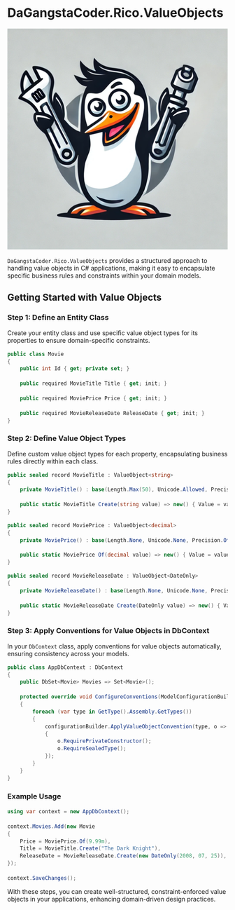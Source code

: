 # DaGangstaCoder.Rico.ValueObjects

<img src="logo-thumbnail.png" alt="DaGangstaCoder.Rico.ValueObjects Logo" width="512" />

`DaGangstaCoder.Rico.ValueObjects` provides a structured approach to handling value objects in C# applications, making it easy to encapsulate specific business rules and constraints within your domain models.

## Getting Started with Value Objects

### Step 1: Define an Entity Class

Create your entity class and use specific value object types for its properties to ensure domain-specific constraints.

```csharp
public class Movie
{
    public int Id { get; private set; }
    
    public required MovieTitle Title { get; init; }
    
    public required MoviePrice Price { get; init; }
    
    public required MovieReleaseDate ReleaseDate { get; init; }
}
```

### Step 2: Define Value Object Types

Define custom value object types for each property, encapsulating business rules directly within each class.

```csharp
public sealed record MovieTitle : ValueObject<string>
{
    private MovieTitle() : base(Length.Max(50), Unicode.Allowed, Precision.None) { }
    
    public static MovieTitle Create(string value) => new() { Value = value };
}
```

```csharp
public sealed record MoviePrice : ValueObject<decimal>
{
    private MoviePrice() : base(Length.None, Unicode.None, Precision.Of(14, 2)) { }
    
    public static MoviePrice Of(decimal value) => new() { Value = value };
}
```

```csharp
public sealed record MovieReleaseDate : ValueObject<DateOnly>
{
    private MovieReleaseDate() : base(Length.None, Unicode.None, Precision.None) { }
    
    public static MovieReleaseDate Create(DateOnly value) => new() { Value = value };
}
```

### Step 3: Apply Conventions for Value Objects in DbContext

In your `DbContext` class, apply conventions for value objects automatically, ensuring consistency across your models.

```csharp
public class AppDbContext : DbContext
{
    public DbSet<Movie> Movies => Set<Movie>();
    
    protected override void ConfigureConventions(ModelConfigurationBuilder configurationBuilder)
    {
        foreach (var type in GetType().Assembly.GetTypes())
        {
            configurationBuilder.ApplyValueObjectConvention(type, o =>
            {
                o.RequirePrivateConstructor();
                o.RequireSealedType();
            });
        }
    }
}
```

### Example Usage

```csharp
using var context = new AppDbContext();

context.Movies.Add(new Movie
{
    Price = MoviePrice.Of(9.99m),
    Title = MovieTitle.Create("The Dark Knight"),
    ReleaseDate = MovieReleaseDate.Create(new DateOnly(2008, 07, 25)),
});

context.SaveChanges();
```

With these steps, you can create well-structured, constraint-enforced value objects in your applications, enhancing domain-driven design practices.
